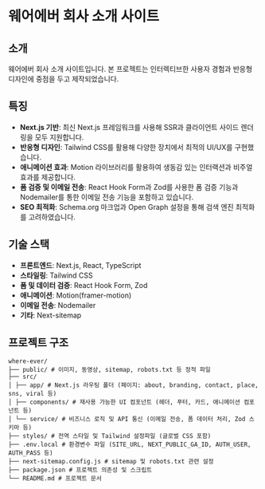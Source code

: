 # 웨어에버 회사 소개 사이트

## 소개

웨어에버 회사 소개 사이트입니다. 본 프로젝트는 인터렉티브한 사용자 경험과 반응형 디자인에 중점을 두고 제작되었습니다.

## 특징

- **Next.js 기반**: 최신 Next.js 프레임워크를 사용해 SSR과 클라이언트 사이드 렌더링을 모두 지원합니다.
- **반응형 디자인**: Tailwind CSS를 활용해 다양한 장치에서 최적의 UI/UX를 구현했습니다.
- **애니메이션 효과**: Motion 라이브러리를 활용하여 생동감 있는 인터랙션과 비주얼 효과를 제공합니다.
- **폼 검증 및 이메일 전송**: React Hook Form과 Zod를 사용한 폼 검증 기능과 Nodemailer를 통한 이메일 전송 기능을 포함하고 있습니다.
- **SEO 최적화**: Schema.org 마크업과 Open Graph 설정을 통해 검색 엔진 최적화를 고려하였습니다.

## 기술 스택

- **프론트엔드**: Next.js, React, TypeScript
- **스타일링**: Tailwind CSS
- **폼 및 데이터 검증**: React Hook Form, Zod
- **애니메이션**: Motion(framer-motion)
- **이메일 전송**: Nodemailer
- **기타**: Next-sitemap

## 프로젝트 구조

```
where-ever/
├── public/ # 이미지, 동영상, sitemap, robots.txt 등 정적 파일
├── src/
│ ├── app/ # Next.js 라우팅 폴더 (페이지: about, branding, contact, place, sns, viral 등)
│ ├── components/ # 재사용 가능한 UI 컴포넌트 (헤더, 푸터, 카드, 애니메이션 컴포넌트 등)
│ └── service/ # 비즈니스 로직 및 API 통신 (이메일 전송, 폼 데이터 처리, Zod 스키마 등)
├── styles/ # 전역 스타일 및 Tailwind 설정파일 (글로벌 CSS 포함)
├── .env.local # 환경변수 파일 (SITE_URL, NEXT_PUBLIC_GA_ID, AUTH_USER, AUTH_PASS 등)
├── next-sitemap.config.js # sitemap 및 robots.txt 관련 설정
├── package.json # 프로젝트 의존성 및 스크립트
└── README.md # 프로젝트 문서
```
